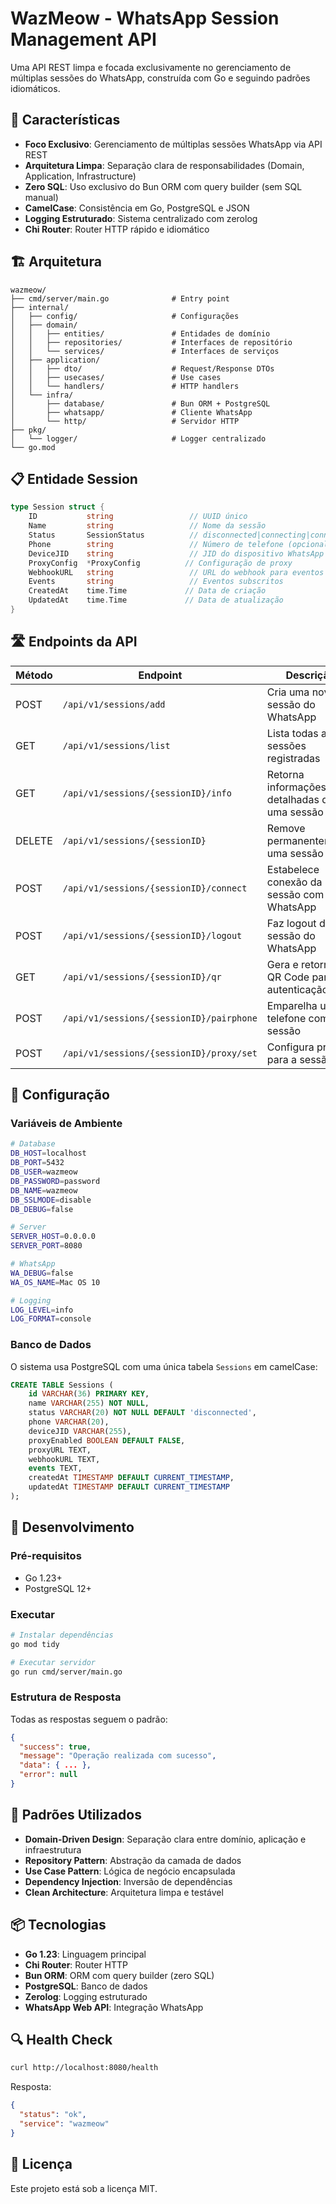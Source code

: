 # WazMeow - WhatsApp Session Management API

Uma API REST limpa e focada exclusivamente no gerenciamento de múltiplas sessões do WhatsApp, construída com Go e seguindo padrões idiomáticos.

## 🎯 Características

- **Foco Exclusivo**: Gerenciamento de múltiplas sessões WhatsApp via API REST
- **Arquitetura Limpa**: Separação clara de responsabilidades (Domain, Application, Infrastructure)
- **Zero SQL**: Uso exclusivo do Bun ORM com query builder (sem SQL manual)
- **CamelCase**: Consistência em Go, PostgreSQL e JSON
- **Logging Estruturado**: Sistema centralizado com zerolog
- **Chi Router**: Router HTTP rápido e idiomático

## 🏗️ Arquitetura

```
wazmeow/
├── cmd/server/main.go              # Entry point
├── internal/
│   ├── config/                     # Configurações
│   ├── domain/
│   │   ├── entities/               # Entidades de domínio
│   │   ├── repositories/           # Interfaces de repositório
│   │   └── services/               # Interfaces de serviços
│   ├── application/
│   │   ├── dto/                    # Request/Response DTOs
│   │   ├── usecases/               # Use cases
│   │   └── handlers/               # HTTP handlers
│   └── infra/
│       ├── database/               # Bun ORM + PostgreSQL
│       ├── whatsapp/               # Cliente WhatsApp
│       └── http/                   # Servidor HTTP
├── pkg/
│   └── logger/                     # Logger centralizado
└── go.mod
```

## 📋 Entidade Session

```go
type Session struct {
    ID           string                 // UUID único
    Name         string                 // Nome da sessão
    Status       SessionStatus          // disconnected|connecting|connected
    Phone        string                 // Número de telefone (opcional)
    DeviceJID    string                 // JID do dispositivo WhatsApp
    ProxyConfig  *ProxyConfig          // Configuração de proxy
    WebhookURL   string                 // URL do webhook para eventos
    Events       string                 // Eventos subscritos
    CreatedAt    time.Time             // Data de criação
    UpdatedAt    time.Time             // Data de atualização
}
```

## 🛣️ Endpoints da API

| Método | Endpoint                                      | Descrição                                                                 |
|--------|-----------------------------------------------|--------------------------------------------------------------------------|
| POST   | `/api/v1/sessions/add`                        | Cria uma nova sessão do WhatsApp                                        |
| GET    | `/api/v1/sessions/list`                       | Lista todas as sessões registradas                                      |
| GET    | `/api/v1/sessions/{sessionID}/info`           | Retorna informações detalhadas de uma sessão                            |
| DELETE | `/api/v1/sessions/{sessionID}`                | Remove permanentemente uma sessão                                        |
| POST   | `/api/v1/sessions/{sessionID}/connect`        | Estabelece conexão da sessão com o WhatsApp                             |
| POST   | `/api/v1/sessions/{sessionID}/logout`         | Faz logout da sessão do WhatsApp                                        |
| GET    | `/api/v1/sessions/{sessionID}/qr`             | Gera e retorna o QR Code para autenticação                              |
| POST   | `/api/v1/sessions/{sessionID}/pairphone`      | Emparelha um telefone com a sessão                                      |
| POST   | `/api/v1/sessions/{sessionID}/proxy/set`      | Configura proxy para a sessão                                           |

## 🚀 Configuração

### Variáveis de Ambiente

```bash
# Database
DB_HOST=localhost
DB_PORT=5432
DB_USER=wazmeow
DB_PASSWORD=password
DB_NAME=wazmeow
DB_SSLMODE=disable
DB_DEBUG=false

# Server
SERVER_HOST=0.0.0.0
SERVER_PORT=8080

# WhatsApp
WA_DEBUG=false
WA_OS_NAME=Mac OS 10

# Logging
LOG_LEVEL=info
LOG_FORMAT=console
```

### Banco de Dados

O sistema usa PostgreSQL com uma única tabela `Sessions` em camelCase:

```sql
CREATE TABLE Sessions (
    id VARCHAR(36) PRIMARY KEY,
    name VARCHAR(255) NOT NULL,
    status VARCHAR(20) NOT NULL DEFAULT 'disconnected',
    phone VARCHAR(20),
    deviceJID VARCHAR(255),
    proxyEnabled BOOLEAN DEFAULT FALSE,
    proxyURL TEXT,
    webhookURL TEXT,
    events TEXT,
    createdAt TIMESTAMP DEFAULT CURRENT_TIMESTAMP,
    updatedAt TIMESTAMP DEFAULT CURRENT_TIMESTAMP
);
```

## 🔧 Desenvolvimento

### Pré-requisitos

- Go 1.23+
- PostgreSQL 12+

### Executar

```bash
# Instalar dependências
go mod tidy

# Executar servidor
go run cmd/server/main.go
```

### Estrutura de Resposta

Todas as respostas seguem o padrão:

```json
{
  "success": true,
  "message": "Operação realizada com sucesso",
  "data": { ... },
  "error": null
}
```

## 🎨 Padrões Utilizados

- **Domain-Driven Design**: Separação clara entre domínio, aplicação e infraestrutura
- **Repository Pattern**: Abstração da camada de dados
- **Use Case Pattern**: Lógica de negócio encapsulada
- **Dependency Injection**: Inversão de dependências
- **Clean Architecture**: Arquitetura limpa e testável

## 📦 Tecnologias

- **Go 1.23**: Linguagem principal
- **Chi Router**: Router HTTP
- **Bun ORM**: ORM com query builder (zero SQL)
- **PostgreSQL**: Banco de dados
- **Zerolog**: Logging estruturado
- **WhatsApp Web API**: Integração WhatsApp

## 🔍 Health Check

```bash
curl http://localhost:8080/health
```

Resposta:
```json
{
  "status": "ok",
  "service": "wazmeow"
}
```

## 📝 Licença

Este projeto está sob a licença MIT.
